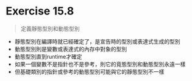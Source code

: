 # Exercise 15.8
> 定義靜態型別和動態型別
- 靜態型別在編譯時就已經確定了，是宣告時的型別或表達式生成的型別
- 動態型別則是變數或表達式的內存中對象的型別
- 動態型別直到runtime才確定
- 如果一個變數不是指針也不是參考，則它的竟態型別和動態型別永遠一樣
- 但基礎類別的指針或參考的動態型別可能與它的靜態型別不一樣